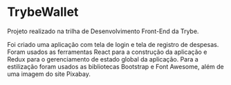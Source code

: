 # TrybeWallet

Projeto realizado na trilha de Desenvolvimento Front-End da Trybe.

Foi criado uma aplicação com tela de login e tela de registro de despesas.
Foram usados as ferramentas React para a construção da aplicação e Redux para o gerenciamento de estado global da aplicação.
Para a estilização foram usados as bibliotecas Bootstrap e Font Awesome, além de uma imagem do site Pixabay.
